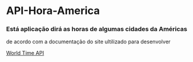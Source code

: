 # API-Hora-America
### Está aplicação dirá as horas de algumas cidades da Américas
de acordo com a documentação do site ultilizado para desenvolver

[World Time API](https://worldtimeapi.org/)
